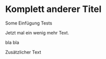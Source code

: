 # Komplett anderer Titel
Some Einfügung Tests

Jetzt mal ein wenig mehr Text.

bla bla

Zusätzlicher Text
